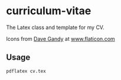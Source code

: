 # curriculum-vitae
The Latex class and template for my CV.

<div>Icons from <a href="https://www.flaticon.com/authors/dave-gandy" title="Dave Gandy">Dave Gandy</a> at <a href="https://www.flaticon.com/" title="Flaticon">www.flaticon.com</a></div>

## Usage

```bash
pdflatex cv.tex
```
